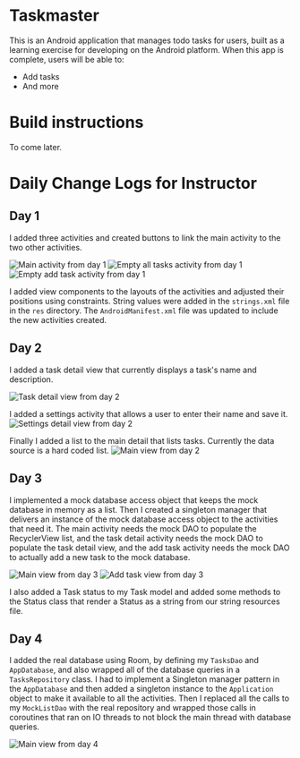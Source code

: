 # Taskmaster

This is an Android application that manages todo tasks for users, built as a learning exercise for developing on the Android platform. When this app is complete, users will be able to:

- Add tasks
- And more

# Build instructions

To come later.

# Daily Change Logs for Instructor

## Day 1

I added three activities and created buttons to link the main activity to the two other activities.

![Main activity from day 1](screenshots/day-1-main-activity.jpg)
![Empty all tasks activity from day 1](screenshots/day-1-empty-all-tasks.jpg)
![Empty add task activity from day 1](screenshots/day-1-empty-add-tasks.jpg)

I added view components to the layouts of the activities and adjusted their positions using constraints. String values were added in the `strings.xml` file in the `res` directory. The `AndroidManifest.xml` file was updated to include the new activities created.

## Day 2

I added a task detail view that currently displays a task's name and description.

![Task detail view from day 2](screenshots/day-2-task-detail.jpg)

I added a settings activity that allows a user to enter their name and save it.
![Settings detail view from day 2](screenshots/day-2-settings-detail.jpg)

Finally I added a list to the main detail that lists tasks. Currently the data source is a hard coded list.
![Main view from day 2](screenshots/day-2-main-task-list.jpg)

## Day 3

I implemented a mock database access object that keeps the mock database in memory as a list. Then I created a singleton manager that delivers an instance of the mock database access object to the activities that need it. The main activity needs the mock DAO to populate the RecyclerView list, and the task detail activity needs the mock DAO to populate the task detail view, and the add task activity needs the mock DAO to actually add a new task to the mock database.

![Main view from day 3](screenshots/day-3-main-task-list.jpg)
![Add task view from day 3](screenshots/day-3-add-task.jpg)

I also added a Task status to my Task model and added some methods to the Status class that render a Status as a string from our string resources file.

## Day 4

I added the real database using Room, by defining my `TasksDao` and `AppDatabase`, and also wrapped all of the database queries in a `TasksRepository` class. I had to implement a Singleton manager pattern in the `AppDatabase` and then added a singleton instance to the `Application` object to make it available to all the activities. Then I replaced all the calls to my `MockListDao` with the real repository and wrapped those calls in coroutines that ran on IO threads to not block the main thread with database queries.

![Main view from day 4](screenshots/day-4-main-task-list.png)
